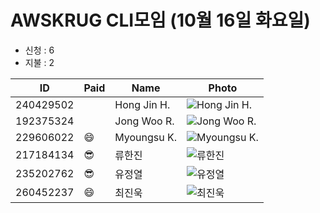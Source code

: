 # AWSKRUG CLI모임 (10월 16일 화요일)

* 신청 : 6
* 지불 : 2

 ID | Paid | Name | Photo
 -- | ---- | ---- | -----
 240429502 | | Hong Jin H. | ![Hong Jin H.](https://secure.meetupstatic.com/photos/member/5/9/f/5/thumb_276683029.jpeg)
 192375324 | | Jong Woo R. | ![Jong Woo R.](https://secure.meetupstatic.com/photos/member/1/0/1/f/thumb_249484127.jpeg)
 229606022 | :smile: | Myoungsu K. | ![Myoungsu K.](https://secure.meetupstatic.com/photos/member/b/5/b/d/thumb_267766525.jpeg)
 217184134 | :sunglasses: | 류한진 | ![류한진](https://secure.meetupstatic.com/photos/member/e/7/d/6/thumb_273659350.jpeg)
 235202762 | :sunglasses: | 유정열 | ![유정열](https://secure.meetupstatic.com/photos/member/7/5/f/3/thumb_275550195.jpeg)
 260452237 | :smile: | 최진욱 | ![최진욱](https://secure.meetupstatic.com/photos/member/4/7/a/a/thumb_279498346.jpeg)
